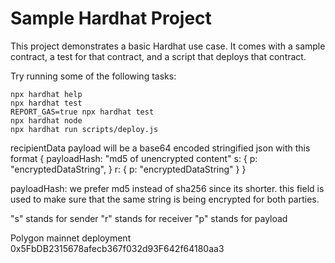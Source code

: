 # Sample Hardhat Project

This project demonstrates a basic Hardhat use case. It comes with a sample contract, a test for that contract, and a script that deploys that contract.

Try running some of the following tasks:

```shell
npx hardhat help
npx hardhat test
REPORT_GAS=true npx hardhat test
npx hardhat node
npx hardhat run scripts/deploy.js
```


recipientData payload will be a base64 encoded stringified json with this format
{
    payloadHash: "md5 of unencrypted content"
    s: {
        p: "encryptedDataString",
    }
    r: {
        p: "encryptedDataString"
    }
}

payloadHash: we prefer md5 instead of sha256 since its shorter. this field is
used to make sure that the same string is being encrypted for both parties.

"s" stands for sender
"r" stands for receiver
"p" stands for payload

Polygon mainnet deployment 0x5FbDB2315678afecb367f032d93F642f64180aa3
